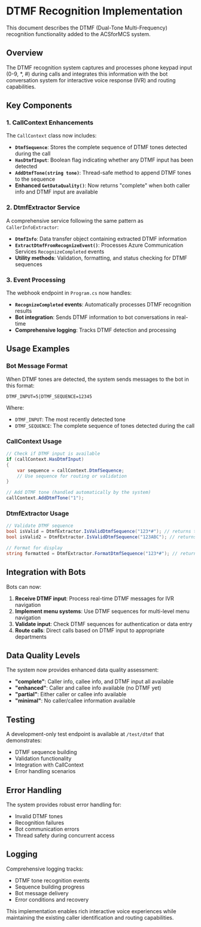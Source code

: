 # DTMF Recognition Implementation

This document describes the DTMF (Dual-Tone Multi-Frequency) recognition functionality added to the ACSforMCS system.

## Overview

The DTMF recognition system captures and processes phone keypad input (0-9, *, #) during calls and integrates this information with the bot conversation system for interactive voice response (IVR) and routing capabilities.

## Key Components

### 1. CallContext Enhancements

The `CallContext` class now includes:

- **`DtmfSequence`**: Stores the complete sequence of DTMF tones detected during the call
- **`HasDtmfInput`**: Boolean flag indicating whether any DTMF input has been detected
- **`AddDtmfTone(string tone)`**: Thread-safe method to append DTMF tones to the sequence
- **Enhanced `GetDataQuality()`**: Now returns "complete" when both caller info and DTMF input are available

### 2. DtmfExtractor Service

A comprehensive service following the same pattern as `CallerInfoExtractor`:

- **`DtmfInfo`**: Data transfer object containing extracted DTMF information
- **`ExtractDtmfFromRecognizeEvent()`**: Processes Azure Communication Services `RecognizeCompleted` events
- **Utility methods**: Validation, formatting, and status checking for DTMF sequences

### 3. Event Processing

The webhook endpoint in `Program.cs` now handles:

- **`RecognizeCompleted` events**: Automatically processes DTMF recognition results
- **Bot integration**: Sends DTMF information to bot conversations in real-time
- **Comprehensive logging**: Tracks DTMF detection and processing

## Usage Examples

### Bot Message Format

When DTMF tones are detected, the system sends messages to the bot in this format:
```
DTMF_INPUT=5|DTMF_SEQUENCE=12345
```

Where:
- `DTMF_INPUT`: The most recently detected tone
- `DTMF_SEQUENCE`: The complete sequence of tones detected during the call

### CallContext Usage

```csharp
// Check if DTMF input is available
if (callContext.HasDtmfInput)
{
    var sequence = callContext.DtmfSequence;
    // Use sequence for routing or validation
}

// Add DTMF tone (handled automatically by the system)
callContext.AddDtmfTone("1");
```

### DtmfExtractor Usage

```csharp
// Validate DTMF sequence
bool isValid = DtmfExtractor.IsValidDtmfSequence("123*#"); // returns true
bool isValid2 = DtmfExtractor.IsValidDtmfSequence("123ABC"); // returns false

// Format for display
string formatted = DtmfExtractor.FormatDtmfSequence("123*#"); // returns "1 2 3 * #"
```

## Integration with Bots

Bots can now:

1. **Receive DTMF input**: Process real-time DTMF messages for IVR navigation
2. **Implement menu systems**: Use DTMF sequences for multi-level menu navigation
3. **Validate input**: Check DTMF sequences for authentication or data entry
4. **Route calls**: Direct calls based on DTMF input to appropriate departments

## Data Quality Levels

The system now provides enhanced data quality assessment:

- **"complete"**: Caller info, callee info, and DTMF input all available
- **"enhanced"**: Caller and callee info available (no DTMF yet)
- **"partial"**: Either caller or callee info available
- **"minimal"**: No caller/callee information available

## Testing

A development-only test endpoint is available at `/test/dtmf` that demonstrates:

- DTMF sequence building
- Validation functionality  
- Integration with CallContext
- Error handling scenarios

## Error Handling

The system provides robust error handling for:

- Invalid DTMF tones
- Recognition failures
- Bot communication errors
- Thread safety during concurrent access

## Logging

Comprehensive logging tracks:

- DTMF tone recognition events
- Sequence building progress
- Bot message delivery
- Error conditions and recovery

This implementation enables rich interactive voice experiences while maintaining the existing caller identification and routing capabilities.